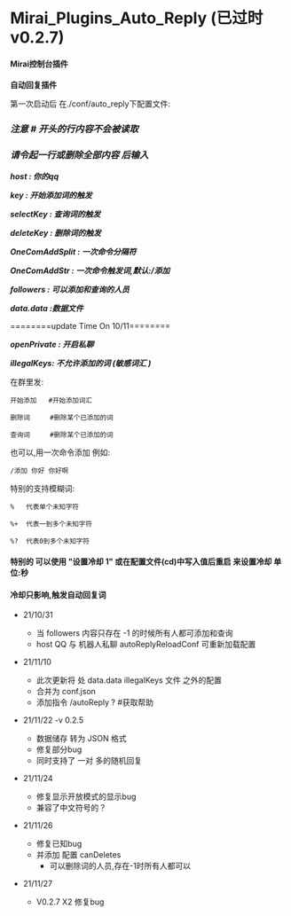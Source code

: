 # Mirai_Plugins_Auto_Reply (已过时 v0.2.7)

#### Mirai控制台插件

**自动回复插件**

第一次启动后 在./conf/auto_reply下配置文件:

### **_注意 # 开头的行内容不会被读取_**

### **_请令起一行或删除全部内容 后输入_**

**_host : 你的qq_**

_**key : 开始添加词的触发**_

_**selectKey : 查询词的触发**_

_**deleteKey : 删除词的触发**_

_**OneComAddSplit : 一次命令分隔符**_

_**OneComAddStr : 一次命令触发词,默认:/添加**_

_**followers : 可以添加和查询的人员**_

_**data.data :数据文件**_

========update Time On 10/11========

_**openPrivate : 开启私聊**_

_**illegalKeys: 不允许添加的词 (敏感词汇 )**_

在群里发:

    开始添加   #开始添加词汇

    删除词     #删除某个已添加的词

    查询词     #删除某个已添加的词

也可以,用一次命令添加 例如:

    /添加 你好 你好啊

特别的支持模糊词:

    %   代表单个未知字符

    %+  代表一到多个未知字符
    
    %?  代表0到多个未知字符

#### 特别的 可以使用 "设置冷却 1" 或在配置文件(cd)中写入值后重启 来设置冷却 单位:秒

#### 冷却只影响,触发自动回复词

+ 21/10/31
    - 当 followers 内容只存在 -1 的时候所有人都可添加和查询
    - host QQ 与 机器人私聊 autoReplyReloadConf 可重新加载配置

+ 21/11/10
    - 此次更新将 处 data.data illegalKeys 文件 之外的配置
    - 合并为 conf.json
    - 添加指令 /autoReply ? #获取帮助

+ 21/11/22 -v 0.2.5
    - 数据储存 转为 JSON 格式
    - 修复部分bug
    - 同时支持了 一对 多的随机回复
+ 21/11/24
    - 修复显示开放模式的显示bug
    - 兼容了中文符号的？
+ 21/11/26
    - 修复已知bug
    - 并添加 配置 canDeletes
        - 可以删除词的人员,存在-1时所有人都可以
+ 21/11/27
    - V0.2.7 X2 修复bug